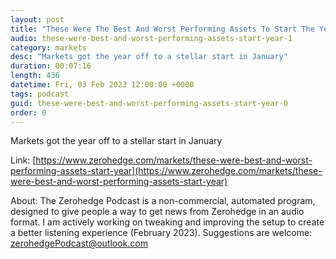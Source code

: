 ```yaml
---
layout: post
title: "These Were The Best And Worst Performing Assets To Start The Year"
audio: these-were-best-and-worst-performing-assets-start-year-1
category: markets
desc: "Markets got the year off to a stellar start in January"
duration: 00:07:16
length: 436
datetime: Fri, 03 Feb 2023 12:00:00 +0000
tags: podcast
guid: these-were-best-and-worst-performing-assets-start-year-0
order: 0
---
```

Markets got the year off to a stellar start in January

Link: [https://www.zerohedge.com/markets/these-were-best-and-worst-performing-assets-start-year](https://www.zerohedge.com/markets/these-were-best-and-worst-performing-assets-start-year)

About: The Zerohedge Podcast is a non-commercial, automated program, designed to give people a way to get news from Zerohedge in an audio format.  I am actively working on tweaking and improving the setup to create a better listening experience (February 2023).  Suggestions are welcome: [zerohedgePodcast@outlook.com](mailto:zerohedgePodcast@outlook.com)
